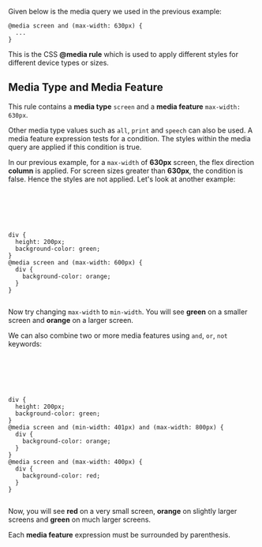 Given below is the
media query we used in
the previous example:

```
@media screen and (max-width: 630px) {
  ...
}
```

This is the CSS **@media rule**
which is used to apply different
styles for different device types or sizes.

## Media Type and Media Feature

This rule contains a **media type** `screen`
and
a **media feature** `max-width: 630px`.

Other media type values such as `all`,
`print` and `speech` can also be used.
A media feature expression
tests for a condition. The styles within
the media query are applied
if this condition is true.

In our previous example, for a `max-width`
of **630px** screen, the flex direction
**column** is applied. For screen sizes
greater than **630px**, the condition is
false. Hence the styles are not applied.
Let's look at another example:

<Editor lang="css">
<code>
<panel lang="html">
<div>
</div>
</panel>
<panel lang="css">
div {
  height: 200px;
  background-color: green;
}
@media screen and (max-width: 600px) {
  div {
    background-color: orange;
  }
}
</panel>
</code>
</Editor>

Now try changing `max-width` to
`min-width`. You will see
**green** on a smaller screen and
**orange** on a larger screen.

We can also combine two
or more media features
using `and`, `or`, `not` keywords:

<Editor lang="css">
<code>
<panel lang="html">
<div>
</div>
</panel>
<panel lang="css">
div {
  height: 200px;
  background-color: green;
}
@media screen and (min-width: 401px) and (max-width: 800px) {
  div {
    background-color: orange;
  }
}
@media screen and (max-width: 400px) {
  div {
    background-color: red;
  }
}
</panel>
</code>
</Editor>

Now, you will see
**red** on a very small screen,
**orange** on slightly larger screens
and **green** on much larger screens.

Each **media feature**
expression must be surrounded
by parenthesis.
